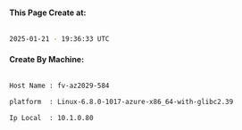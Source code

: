 
   
#### This Page Create at:

```bash

2025-01-21 - 19:36:33 UTC

```

#### Create By Machine:

```bash

Host Name : fv-az2029-584

platform  : Linux-6.8.0-1017-azure-x86_64-with-glibc2.39

Ip Local  : 10.1.0.80

```

